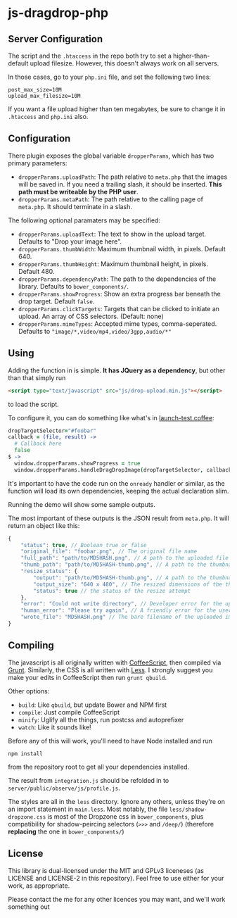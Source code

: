 # js-dragdrop-php

## Server Configuration

The script and the `.htaccess` in the repo both try to set a
higher-than-default upload filesize. However, this doesn't always work
on all servers.

In those cases, go to your `php.ini` file, and set the following two lines:

```
post_max_size=10M
upload_max_filesize=10M
```

If you want a file upload higher than ten megabytes, be sure to change it in `.htaccess` and `php.ini` also.

## Configuration

There plugin exposes the global variable `dropperParams`, which has two primary parameters:

- `dropperParams.uploadPath`: The path relative to `meta.php` that the images will be saved in. If you need a trailing slash, it should be inserted. **This path must be writeable by the PHP user**.
- `dropperParams.metaPath`: The path relative to the calling page of `meta.php`. It should terminate in a slash.

The following optional paramaters may be specified:

- `dropperParams.uploadText`: The text to show in the upload target. Defaults to "Drop your image here".
- `dropperParams.thumbWidth`: Maximum thumbnail width, in pixels. Default 640.
- `dropperParams.thumbHeight`: Maximum thumbnail height, in pixels. Default 480.
- `dropperParams.dependencyPath`: The path to the dependencies of the library. Defaults to `bower_components/`.
- `dropperParams.showProgress`: Show an extra progress bar beneath the drop target. Default `false`.
- `dropperParams.clickTargets`: Targets that can be clicked to initiate an upload. An array of CSS selectors. (Default: none)
- `dropperParams.mimeTypes`: Accepted mime types, comma-seperated. Defaults to `"image/*,video/mp4,video/3gpp,audio/*"`


## Using

Adding the function in is simple. **It has JQuery as a dependency**, but other than that simply run

```html
<script type="text/javascript" src="js/drop-upload.min.js"></script>
```

to load the script.

To configure it, you can do something like what's in [launch-test.coffee](launch-test.coffee):

```coffee
dropTargetSelector="#foobar"
callback = (file, result) ->
  # Callback here
  false
$ ->
  window.dropperParams.showProgress = true
  window.dropperParams.handleDragDropImage(dropTargetSelector, callback)
```

It's important to have the code run on the `onready` handler or similar, as the function will load its own dependencies, keeping the actual declaration slim.

Running the demo will show some sample outputs.

The most important of these outputs is the JSON result from `meta.php`. It will return an object like this:

```javascript
{
    "status": true, // Boolean true or false
    "original_file": "foobar.png", // The original file name
    "full_path": "path/to/MD5HASH.png", // A path to the uploaded file
    "thumb_path": "path/to/MD5HASH-thumb.png", // A path to the thumbnail of the uploaded file
    "resize_status": {
        "output": "path/to/MD5HASH-thumb.png", // A path to the thumbnail of the uploaded file. Same as thumb_path
        "output_size": "640 x 480", // The resized dimensions of the thumbnail
        "status": true // the status of the resize attempt
    },
    "error": "Could not write directory", // Developer error for the upload
    "human_error": "Please try again", // A friendly error for the user
    "wrote_file": "MD5HASH.png" // The bare filename of the uploaded image
}
```

## Compiling

The javascript is all originally written with [CoffeeScript](http://coffeescript.org/), then compiled via [Grunt](http://gruntjs.com/). Similarly, the CSS is all written with [Less](http://lesscss.org/). I strongly suggest you make your edits in CoffeeScript then run `grunt qbuild`.

Other options:

- `build`: Like `qbuild`, but update Bower and NPM first
- `compile`: Just compile CoffeeScript
- `minify`: Uglify all the things, run postcss and autoprefixer
- `watch`: Like it sounds like!

Before any of this will work, you'll need to have Node installed and run

`npm install`

from the repository root to get all your dependencies installed.

The result from `integration.js` should be refolded in to `server/public/observe/js/profile.js`.

The styles are all in the `less` directory. Ignore any others, unless they're on an import statement in `main.less`. Most notably, the file `less/shadow-dropzone.css` is most of the Dropzone css in `bower_components`, plus compatibility for shadow-peircing selectors (`>>>` and `/deep/`) (therefore **replacing** the one in `bower_components/`)

## License

This library is dual-licensed under the MIT and GPLv3 liceneses (as LICENSE and LICENSE-2 in this repository). Feel free to use either for your work, as appropriate.

Please contact the me for any other licences you may want, and we'll work something out
